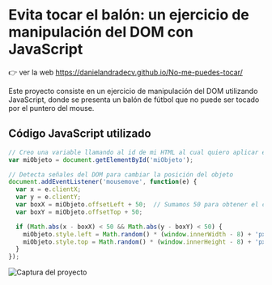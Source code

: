 # Evita tocar el balón: un ejercicio de manipulación del DOM con JavaScript

👉 ver la web https://danielandradecv.github.io/No-me-puedes-tocar/

Este proyecto consiste en un ejercicio de manipulación del DOM utilizando JavaScript, donde se presenta un balón de fútbol que no puede ser tocado por el puntero del mouse.

## Código JavaScript utilizado

```javascript
// Creo una variable llamando al id de mi HTML al cual quiero aplicar el código
var miObjeto = document.getElementById('miObjeto');

// Detecta señales del DOM para cambiar la posición del objeto 
document.addEventListener('mousemove', function(e) {
  var x = e.clientX;
  var y = e.clientY;
  var boxX = miObjeto.offsetLeft + 50;  // Sumamos 50 para obtener el centro del objeto
  var boxY = miObjeto.offsetTop + 50;

  if (Math.abs(x - boxX) < 50 && Math.abs(y - boxY) < 50) {
    miObjeto.style.left = Math.random() * (window.innerWidth - 8) + 'px';  // Restamos 8 para tener en cuenta el tamaño del objeto
    miObjeto.style.top = Math.random() * (window.innerHeight - 8) + 'px';
  }
});


```

![Captura del proyecto](https://github.com/danielandradecv/No-me-puedes-tocar-/blob/main/img/Sin-t%C3%ADtulo-11.jpg)
